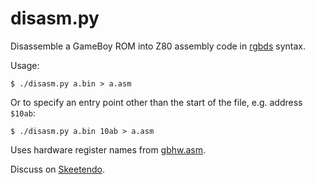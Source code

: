 # disasm.py

Disassemble a GameBoy ROM into Z80 assembly code in [rgbds](https://github.com/rednex/rgbds) syntax.

Usage:

    $ ./disasm.py a.bin > a.asm

Or to specify an entry point other than the start of the file, e.g. address `$10ab`:

    $ ./disasm.py a.bin 10ab > a.asm

Uses hardware register names from [gbhw.asm](https://github.com/pret/pokecrystal/blob/master/gbhw.asm).

Discuss on [Skeetendo](https://hax.iimarckus.org/topic/7161/).
